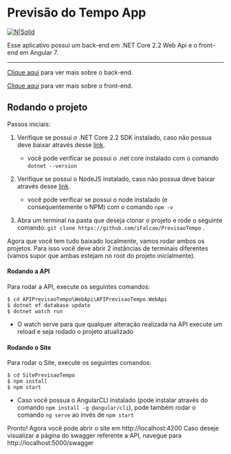 # Previsão do Tempo App

[![N|Solid](http://files.softicons.com/download/web-icons/vector-stylish-weather-icons-by-bartosz-kaszubowski/png/256x256/sun.big.cloud.drizzle.png)](https://nodesource.com/products/nsolid)

Esse aplicativo possui um back-end em .NET Core 2.2 Web Api e o front-end em Angular 7.

---------

[Clique aqui](https://github.com/iFalcao/PrevisaoTempo/tree/architecture/APIPrevisaoTempo) para ver mais sobre o back-end.

[Clique aqui](https://github.com/iFalcao/PrevisaoTempo/tree/architecture/SitePrevisaoTempo) para ver mais sobre o front-end.

## Rodando o projeto

Passos iniciais:

1. Verifique se possui o .NET Core 2.2 SDK instalado, caso não possua deve baixar através desse [link](https://dotnet.microsoft.com/download/dotnet-core/2.2).

    - você pode verificar se possui o .net core instalado com o comando `dotnet --version`

2. Verifique se possui o NodeJS instalado, caso não possua deve baixar através desse [link](https://nodejs.org/en/download/).

    - você pode verificar se possui o node instalado (e consequentemente o NPM) com o comando `npm -v`

3. Abra um terminal na pasta que deseja clonar o projeto e rode o seguinte comando: `git clone https://github.com/iFalcao/PrevisaoTempo` .

Agora que você tem tudo baixado localmente, vamos rodar ambos os projetos. Para isso você deve abrir 2 instâncias de terminais diferentes (vamos supor que ambas estejam no root do projeto inicialmente).

#### Rodando a API

Para rodar a API, execute os seguintes comandos:

```terminal
$ cd APIPrevisaoTempo\WebApi\APIPrevisaoTempo.WebApi
$ dotnet ef database update
$ dotnet watch run
```

- O watch serve para que qualquer alteração realizada na API execute um reload e seja rodado o projeto atualizado

#### Rodando o Site

Para rodar o Site, execute os seguintes comandos:

```terminal
$ cd SitePrevisaoTempo
$ npm install
$ npm start
```

- Caso você possua o AngularCLI instalado (pode instalar através do comando `npm install -g @angular/cli`), pode também rodar o comando `ng serve` ao invés de `npm start`

Pronto! Agora você pode abrir o site em http://localhost:4200
Caso deseje visualizar a página do swagger referente a API, navegue para http://localhost:5000/swagger
